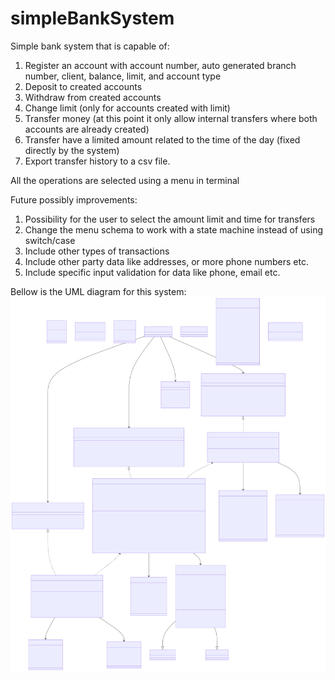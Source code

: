# simpleBankSystem
Simple bank system that is capable of:
1. Register an account with account number, auto generated branch number, client, balance, limit, and account type
2. Deposit to created accounts
3. Withdraw from created accounts
4. Change limit (only for accounts created with limit)
5. Transfer money (at this point it only allow internal transfers where both accounts are already created)
6. Transfer have a limited amount related to the time of the day (fixed directly by the system)
7. Export transfer history to a csv file.

All the operations are selected using a menu in terminal

Future possibly improvements:
1. Possibility for the user to select the amount limit and time for transfers
2. Change the menu schema to work with a state machine instead of using switch/case
3. Include other types of transactions
4. Include other party data like addresses, or more phone numbers etc.
5. Include specific input validation for data like phone, email etc.

Bellow is the UML diagram for this system:
![Alt text](src/uml/uml.svg?raw=true "UML Diagram")
